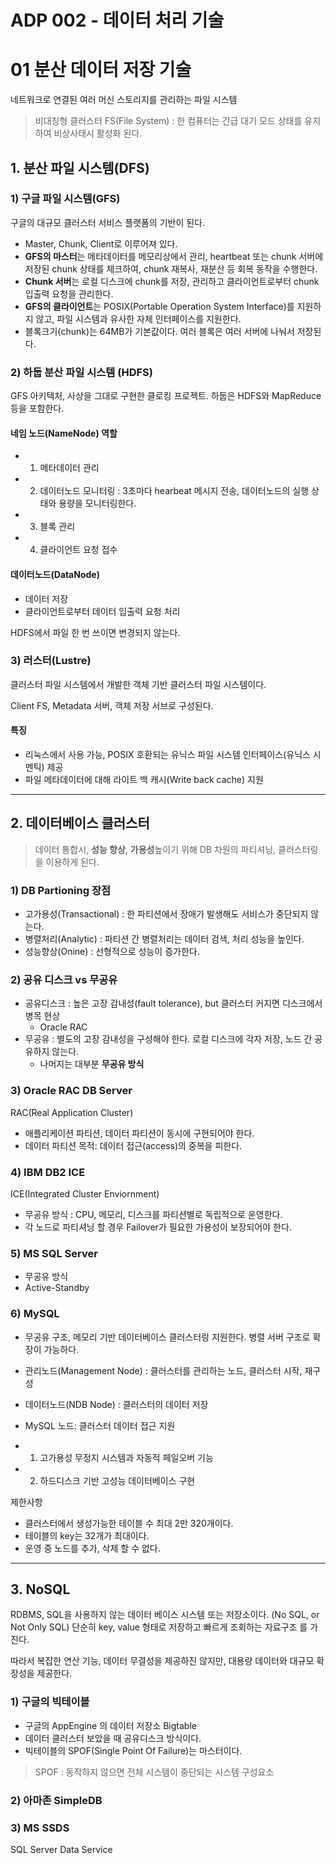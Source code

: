 # ADP 002 - 데이터 처리 기술



# 01 분산 데이터 저장 기술

네트워크로 연결된 여러 머신 스토리지를 관리하는 파일 시스템

> 비대칭형 클러스터 FS(File System) : 한 컴퓨터는 긴급 대기 모드 상태를 유지하여 비상사태시 활성화 된다.



## 1. 분산 파일 시스템(DFS)

### 1) 구글 파일 시스템(GFS)

구글의 대규모 클러스터 서비스 플랫폼의 기반이 된다.

* Master, Chunk, Client로 이루어져 있다.
* **GFS의 마스터**는 메타데이터를 메모리상에서 관리, heartbeat 또는 chunk 서버에 저장된 chunk 상태를 체크하여, chunk 재복사, 재분산 등 회복 동작을 수행한다.
* **Chunk 서버**는 로컬 디스크에 chunk를 저장, 관리하고 클라이언트로부터 chunk 입출력 요청을 관리한다.
* **GFS의 클라이언트**는 POSIX(Portable Operation System Interface)를 지원하지 않고, 파일 시스템과 유사한 자체 인터페이스를 지원한다.
* 블록크기(chunk)는 64MB가 기본값이다. 여러 블록은 여러 서버에 나눠서 저장된다.





### 2) 하둡 분산 파일 시스템 (HDFS)

GFS 아키텍처, 사상을 그대로 구현한 클로킹 프로젝트. 하둡은 HDFS와 MapReduce 등을 포함한다.

#### 네임 노드(NameNode) 역할

* 1) 메타데이터 관리
* 2) 데이터노드 모니터링 : 3초마다 hearbeat 메시지 전송, 데이터노드의 실행 상태와 용량을 모니터링한다.
* 3) 블록 관리
* 4) 클라이언트 요청 접수

#### 데이터노드(DataNode)

* 데이터 저장
* 클라이언트로부터 데이터 입출력 요청 처리

HDFS에서 파일 한 번 쓰이면 변경되지 않는다.



### 3) 러스터(Lustre)

클러스터 파일 시스템에서 개발한 객체 기반 클러스터 파일 시스템이다.

Client FS, Metadata 서버, 객체 저장 서브로 구성된다.

#### 특징

* 리눅스에서 사용 가능, POSIX 호환되는 유닉스 파일 시스템 인터페이스(유닉스 시멘틱) 제공
* 파일 메타데이터에 대해 라이트 백 캐시(Write back cache) 지원



---

## 2. 데이터베이스 클러스터

> 데이터 통합시, **성능 향상**, **가용성**높이기 위해 DB 차원의 파티셔닝, 클러스터링을 이용하게 된다.

### 1) DB Partioning 장점

* 고가용성(Transactional) : 한 파티션에서 장애가 발생해도 서비스가 중단되지 않는다.
* 병렬처리(Analytic) : 파티션 간 병렬처리는 데이터 검색, 처리 성능을 높인다.
* 성능향상(Onine) : 선형적으로 성능이 증가한다.

### 2) 공유 디스크 vs 무공유

* 공유디스크 : 높은 고장 감내성(fault tolerance), but 클러스터 커지면 디스크에서 병목 현상
  * Oracle RAC
* 무공유 : 별도의 고장 감내성을 구성해야 한다. 로컬 디스크에 각자 저장, 노드 간 공유하지 않는다.
  * 나머지는 대부분 **무공유 방식**



### 3) Oracle RAC DB Server

RAC(Real Application Cluster)

* 애플리케이션 파티션, 데이터 파티션이 동시에 구현되어야 한다.
* 데이터 파티션 목적: 데이터 접근(access)의 중복을 피한다.



### 4) IBM DB2 ICE

ICE(Integrated Cluster Enviornment)

* 무공유 방식 : CPU, 메모리, 디스크를 파티션별로 독립적으로 운영한다.
* 각 노드로 파티셔닝 할 경우 Failover가 필요한 가용성이 보장되어야 한다.



### 5) MS SQL Server

* 무공유 방식
* Active-Standby



### 6) MySQL

* 무공유 구조, 메모리 기반 데이터베이스 클러스터링 지원한다. 병렬 서버 구조로 확장이 가능하다.
* 관리노드(Management Node) : 클러스터를 관리하는 노드, 클러스터 시작, 재구성
* 데이터노드(NDB Node) : 클러스터의 데이터 저장
* MySQL 노드: 클러스터 데이터 접근 지원

* 1) 고가용성 무정지 시스템과 자동적 페일오버 기능
* 2) 하드디스크 기반 고성능 데이터베이스 구현

제한사항

* 클러스터에서 생성가능한 테이블 수 최대 2만 320개이다.
* 테이블의 key는 32개가 최대이다.
* 운영 중 노드를 추가, 삭제 할 수 없다.



---

## 3. NoSQL

RDBMS, SQL을 사용하지 않는 데이터 베이스 시스템 또는 저장소이다. (No SQL, or Not Only SQL) 단순히 key, value 형태로 저장하고 빠르게 조회하는 자료구조 를 가진다. 

따라서 복잡한 연산 기능, 데이터 무결성을 제공하진 않지만, 대용량 데이터와 대규모 확장성을 제공한다.



### 1) 구글의 빅테이블

* 구글의 AppEngine 의 데이터 저장소 Bigtable 
* 데이터 클러스터 보았을 때 공유디스크 방식이다.
* 빅테이블의 SPOF(Single Point Of Failure)는 마스터이다.

> SPOF : 동작하지 않으면 전체 시스템이 중단되는 시스템 구성요소



### 2) 아마존 SimpleDB

### 3) MS SSDS

SQL Server Data Service